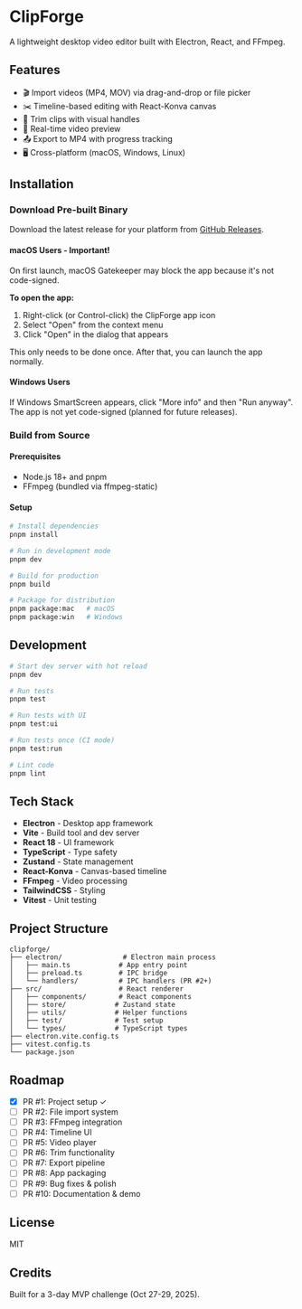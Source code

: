 # ClipForge

A lightweight desktop video editor built with Electron, React, and FFmpeg.

## Features

- 🎬 Import videos (MP4, MOV) via drag-and-drop or file picker
- ✂️ Timeline-based editing with React-Konva canvas
- 🎯 Trim clips with visual handles
- 🎥 Real-time video preview
- 📤 Export to MP4 with progress tracking
- 🖥️ Cross-platform (macOS, Windows, Linux)

## Installation

### Download Pre-built Binary

Download the latest release for your platform from [GitHub Releases](#).

#### macOS Users - Important!

On first launch, macOS Gatekeeper may block the app because it's not code-signed.

**To open the app:**
1. Right-click (or Control-click) the ClipForge app icon
2. Select "Open" from the context menu
3. Click "Open" in the dialog that appears

This only needs to be done once. After that, you can launch the app normally.

#### Windows Users

If Windows SmartScreen appears, click "More info" and then "Run anyway". The app is not yet code-signed (planned for future releases).

### Build from Source

#### Prerequisites

- Node.js 18+ and pnpm
- FFmpeg (bundled via ffmpeg-static)

#### Setup

```bash
# Install dependencies
pnpm install

# Run in development mode
pnpm dev

# Build for production
pnpm build

# Package for distribution
pnpm package:mac   # macOS
pnpm package:win   # Windows
```

## Development

```bash
# Start dev server with hot reload
pnpm dev

# Run tests
pnpm test

# Run tests with UI
pnpm test:ui

# Run tests once (CI mode)
pnpm test:run

# Lint code
pnpm lint
```

## Tech Stack

- **Electron** - Desktop app framework
- **Vite** - Build tool and dev server
- **React 18** - UI framework
- **TypeScript** - Type safety
- **Zustand** - State management
- **React-Konva** - Canvas-based timeline
- **FFmpeg** - Video processing
- **TailwindCSS** - Styling
- **Vitest** - Unit testing

## Project Structure

```
clipforge/
├── electron/               # Electron main process
│   ├── main.ts            # App entry point
│   ├── preload.ts         # IPC bridge
│   └── handlers/          # IPC handlers (PR #2+)
├── src/                   # React renderer
│   ├── components/        # React components
│   ├── store/            # Zustand state
│   ├── utils/            # Helper functions
│   ├── test/             # Test setup
│   └── types/            # TypeScript types
├── electron.vite.config.ts
├── vitest.config.ts
└── package.json
```

## Roadmap

- [x] PR #1: Project setup ✓
- [ ] PR #2: File import system
- [ ] PR #3: FFmpeg integration
- [ ] PR #4: Timeline UI
- [ ] PR #5: Video player
- [ ] PR #6: Trim functionality
- [ ] PR #7: Export pipeline
- [ ] PR #8: App packaging
- [ ] PR #9: Bug fixes & polish
- [ ] PR #10: Documentation & demo

## License

MIT

## Credits

Built for a 3-day MVP challenge (Oct 27-29, 2025).
